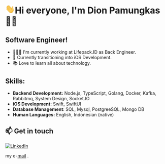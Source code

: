 
# <img src="https://raw.githubusercontent.com/ABSphreak/ABSphreak/master/gifs/Hi.gif" width="30px">Hi everyone, I'm Dion Pamungkas 👨‍💻

## Software Engineer!
- 🧑🏻‍💻 I'm currently working at Lifepack.ID as Back Engineer.
- 🍏 Currently transitioning into iOS Development.
- 📚 Love to learn all about technology.

## Skills:
- **Backend Development:** Node.js, TypeScript, Golang, Docker, Kafka, Rabbitmq, System Design, Socket.IO
- **iOS Development:** Swift, SwiftUI
- **Database Management**: SQL, Mysql, PostgreeSQL, Mongo DB
- **Human Languages:** English, Indonesian (native)


## 📫 Get in touch
[![LinkedIn](https://img.shields.io/badge/LinkedIn-0077B5?style=for-the-badge&logo=linkedin&logoColor=white)](https://in.linkedin.com/in/dionarya) 

my e-[mail](mailto:dionarya.p@gmail.com) .
 
